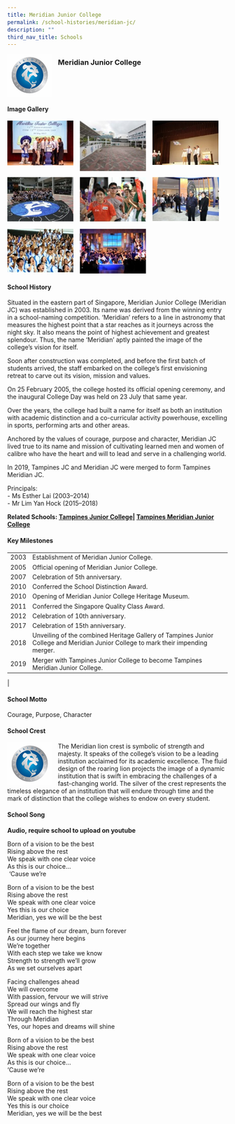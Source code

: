 ```yaml
---
title: Meridian Junior College
permalink: /school-histories/meridian-jc/
description: ""
third_nav_title: Schools
---
```

<img src="/images/meridianjc1.png" style="width:20%;margin-right:15px;" align = "left">

### **Meridian Junior College**

<br clear="left">

#### **Image Gallery**

<p><a href="https://staging.d1yxymztqoj7qn.amplifyapp.com/images/meridianjc2.jpg">  
<img src="/images/meridianjc2.jpg" style="width:30%;margin-right:15px;" align = "left">
</a></p>

<p><a href="https://staging.d1yxymztqoj7qn.amplifyapp.com/images/meridianjc3.jpg">  
<img src="/images/meridianjc3.jpg" style="width:30%;margin-right:15px;" align = "left">
</a></p>

<p><a href="https://staging.d1yxymztqoj7qn.amplifyapp.com/images/meridianjc4.jpg">  
<img src="/images/meridianjc4.jpg" style="width:30%;margin-right:15px;" align = "left">
</a></p>

<br clear="left">

<p><a href="https://staging.d1yxymztqoj7qn.amplifyapp.com/images/meridianjc5.jpg">  
<img src="/images/meridianjc5.jpg" style="width:30%;margin-right:15px;" align = "left">
</a></p>

<p><a href="https://staging.d1yxymztqoj7qn.amplifyapp.com/images/meridianjc6.jpg">  
<img src="/images/meridianjc6.jpg" style="width:30%;margin-right:15px;" align = "left">
</a></p>

<p><a href="https://staging.d1yxymztqoj7qn.amplifyapp.com/images/meridianjc7.jpg">  
<img src="/images/meridianjc7.jpg" style="width:30%;margin-right:15px;" align = "left">
</a></p>

<br clear="left">

<p><a href="https://staging.d1yxymztqoj7qn.amplifyapp.com/images/meridianjc8.jpg">  
<img src="/images/meridianjc8.jpg" style="width:30%;margin-right:15px;" align = "left">
</a></p>

<p><a href="https://staging.d1yxymztqoj7qn.amplifyapp.com/images/meridianjc9.jpg">  
<img src="/images/meridianjc9.jpg" style="width:30%;margin-right:15px;" align = "left">
</a></p>

<br clear="left">

#### **School History**
Situated in the eastern part of Singapore, Meridian Junior College (Meridian JC) was established in 2003. Its name was derived from the winning entry in a school-naming competition. ‘Meridian’ refers to a line in astronomy that measures the highest point that a star reaches as it journeys across the night sky. It also means the point of highest achievement and greatest splendour. Thus, the name ‘Meridian’ aptly painted the image of the college’s vision for itself.

Soon after construction was completed, and before the first batch of students arrived, the staff embarked on the college’s first envisioning retreat to carve out its vision, mission and values.

On 25 February 2005, the college hosted its official opening ceremony, and the inaugural College Day was held on 23 July that same year.

Over the years, the college had built a name for itself as both an institution with academic distinction and a co-curricular activity powerhouse, excelling in sports, performing arts and other areas.

Anchored by the values of courage, purpose and character, Meridian JC lived true to its name and mission of cultivating learned men and women of calibre who have the heart and will to lead and serve in a challenging world.

In 2019, Tampines JC and Meridian JC were merged to form Tampines Meridian JC.

Principals:<br>
\- Ms Esther Lai (2003–2014)<br>
\- Mr Lim Yan Hock (2015–2018)

**Related Schools: [Tampines Junior College](https://staging.d1yxymztqoj7qn.amplifyapp.com/school-histories/tampines-jc/)| [Tampines Meridian Junior College](https://staging.d1yxymztqoj7qn.amplifyapp.com/school-histories/tampines-meridian-jc/)**

#### **Key Milestones**

|  |  |
|:---:|---|
| 2003 | Establishment of Meridian Junior College. |
| 2005 | Official opening of Meridian Junior College. |
| 2007 | Celebration of 5th anniversary. |
| 2010 | Conferred the School Distinction Award. |
| 2010 | Opening of Meridian Junior College Heritage Museum. |
| 2011 | Conferred the Singapore Quality Class Award. |
| 2012 | Celebration of 10th anniversary. |
| 2017 | Celebration of 15th anniversary. |
| 2018 | Unveiling of the combined Heritage Gallery of Tampines Junior College and Meridian Junior College to mark their impending merger. |
| 2019 | Merger with Tampines Junior College to become Tampines Meridian Junior College. |
|

#### **School Motto**
Courage, Purpose, Character

#### **School Crest**
<img src="/images/meridianjc1.png" style="width:20%;margin-right:15px;" align = "left">

The Meridian lion crest is symbolic of strength and majesty. It speaks of the college’s vision to be a leading institution acclaimed for its academic excellence. The fluid design of the roaring lion projects the image of a dynamic institution that is swift in embracing the challenges of a fast-changing world. The silver of the crest represents the timeless elegance of an institution that will endure through time and the mark of distinction that the college wishes to endow on every student.

#### **School Song**
**Audio, require school to upload on youtube**

Born of a vision to be the best<br>
Rising above the rest<br>
We speak with one clear voice<br>
As this is our choice…<br>
 ‘Cause we’re

Born of a vision to be the best<br>
Rising above the rest<br>
We speak with one clear voice<br>
Yes this is our choice<br>
Meridian, yes we will be the best

Feel the flame of our dream, burn forever<br>
As our journey here begins<br>
We’re together<br>
With each step we take we know<br>
Strength to strength we’ll grow<br>
As we set ourselves apart

Facing challenges ahead<br>
We will overcome<br>
With passion, fervour we will strive<br>
Spread our wings and fly<br>
We will reach the highest star<br>
Through Meridian<br>
Yes, our hopes and dreams will shine

Born of a vision to be the best<br>
Rising above the rest<br>
We speak with one clear voice<br>
As this is our choice…<br>
‘Cause we’re

Born of a vision to be the best<br>
Rising above the rest<br>
We speak with one clear voice<br>
Yes this is our choice<br>
Meridian, yes we will be the best